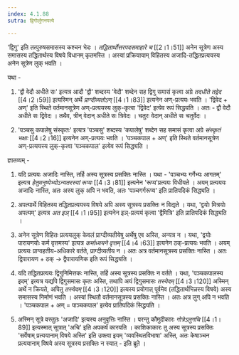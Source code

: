 ```yaml
---
index: 4.1.88
sutra: द्विगोर्लुगनपत्ये

---
```

'द्विगु' इति तत्पुरुषसमासस्य कश्चन भेदः । _तद्धितार्थोत्तरपदसमाहारे च_ [[2।1।51]] अनेन सूत्रेण अस्य समासस्य तद्धितार्थस्य विषये विधानम् कृतमस्ति । अस्यां प्रक्रियायाम् विहितस्य अजादि-तद्धितप्रत्ययस्य अनेन सूत्रेण लुक् भवति ।            



यथा -

1. 'द्वौ वेदौ अधीते सः' इत्यत्र आदौ 'द्वौ' शब्दस्य 'वेदौ' शब्देन सह द्विगु समासं कृत्वा अग्रे  _तदधीते तद्वेद_ [[4।2।59]] इत्यस्मिन् अर्थे _प्राग्दीव्यतोऽण्_  [[4।1।83]] इत्यनेन अण्-प्रत्ययः भवति । 'द्विवेद + अण्'  इति स्थिते वर्तमानसूत्रेण अण्-प्रत्ययस्य लुक्-कृत्वा 'द्विवेद' इत्येव रूपं सिद्ध्यति । अतः - द्वौ वेदौ अधीते सः द्विवेदः । तथैव, त्रीन् वेदान् अधीते सः त्रिवेदः । चतुरः वेदान् अधीते सः चतुर्वेदः ।

                        

2. 'पञ्चसु कपालेषु संस्कृतः' इत्यत्र 'पञ्चसु' शब्दस्य 'कपालेषु' शब्देन सह समासं कृत्वा अग्रे _संस्कृतं भक्षाः_ [[4।2।16]] इत्यनेन अण्-प्रत्ययः भवति । 'पञ्चकपाल + अण्' इति स्थिते वर्तमानसूत्रेण अण्-प्रत्ययस्य लुक्-कृत्वा 'पञ्चकपाल' इत्येव रूपं सिद्ध्यति ।



ज्ञातव्यम् - 

1. यदि प्रत्ययः अजादिः नास्ति, तर्हि अस्य सूत्रस्य प्रसक्तिः नास्ति । यथा - 'पञ्चभ्यः गर्गेभ्यः आगतम्' इत्यत्र _हेतुमनुष्येभ्योऽन्यतरस्यां रूप्यः_ [[4।3।81]] इत्यनेन 'रूप्य'प्रत्ययः विधीयते । अयम् प्रत्यययः अजादिः नास्ति, अतः अस्य लुक् अपि न भवति, अतः 'पञ्चगर्गरूप्य' इति प्रातिपदिकं सिद्ध्यति ।



2. अपत्यार्थे विहितस्य तद्धितप्रत्ययस्य विषये अपि अस्य सूत्रस्य प्रसक्तिः न विद्यते । यथा, 'द्वयोः मित्रयोः अपत्यम्' इत्यत्र   _अत इञ्_  [[4।1।95]] इत्यनेन इञ्-प्रत्ययं कृत्वा 'द्वैमित्रि' इति प्रातिपदिकं सिद्ध्यति । 



3. अनेन सूत्रेण विहितः प्रत्ययलुक् केवलं प्राग्दीव्यतीयेषु अर्थेषु एव अस्ति, अन्यत्र न । यथा,  'द्वयोः पारायणयोः कर्म वृत्तमस्य' इत्यत्र _कर्माध्ययने वृत्तम्_ [[4।4।63]] इत्यनेन ठक्-प्रत्ययः भवति । अयम् प्रत्ययः प्राग्वहतीय-अधिकारे वर्तते, प्राग्दीव्यतीय न । अतः अत्र वर्तमानसूत्रस्य प्रसक्तिः नास्ति । अतः द्विपारायण + ठक् → द्वैपारायणिक इति रूपं सिद्ध्यति ।                                         

     

4. यदि तद्धितप्रत्ययः द्विगुनिमित्तकः नास्ति, तर्हि अस्य सूत्रस्य प्रसक्तिः न वर्तते । यथा, 'पञ्चकपालस्य इदम्' इत्यत्र यद्यपि द्विगुसमासः कृतः अस्ति, तथापि अयं द्विगुसमासः _तस्येदम्_ [[4।3।120]] अस्मिन् अर्थे न क्रियते, अपितु  _तस्येदम्_ [[4।3।120]] इत्यस्य प्रयोगात् पूर्वमेव (तद्धितार्थभिन्नस्य विषये) अस्य समासस्य निर्माणं भवति । अस्यां स्थितौ वर्तमानसूत्रस्य प्रसक्तिः नास्ति । अतः अत्र लुग् अपि न भवति । 'पञ्चकपाल + अण् = पाञ्चकपाल' इत्येव प्रातिपदिकं सिद्ध्यति ।                   

                                                                 

5.  अस्मिन् सूत्रे वस्तुतः 'अजादि' इत्यस्य अनुवृत्तिः नास्ति । परन्तु कौमुदीकारः _गोत्रेऽलुगचि_ [[4।1।89]] इत्यस्मात् सूत्रात् 'अचि' इति अपकर्षं कारयति । काशिकाकारः तु अस्य सूत्रस्य प्रसक्तिः 'सर्वेषाम् प्रत्ययानाम् विषये अस्ति' इति उक्त्वा इयम् 'व्यवस्थितविभाषा' अस्ति, अतः केषाञ्चन प्रत्ययानाम् विषये अस्य सूत्रस्य प्रसक्तिः न स्यात् - इति ब्रूते । 



